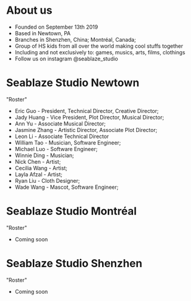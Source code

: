# About us
- Founded on September 13th 2019
- Based in Newtown, PA
- Branches in Shenzhen, China; Montréal, Canada; 
- Group of HS kids from all over the world making cool stuffs together
- Including and not exclusively to: games, musics, arts, films, clothings
- Follow us on instagram @seablaze_studio

# Seablaze Studio Newtown
"Roster"
- Eric Guo - President, Technical Director, Creative Director;
- Jady Huang - Vice President, Plot Director, Musical Director;
- Ann Yu - Associate Musical Director;
- Jasmine Zhang - Artistic Director, Associate Plot Director;
- Leon Li - Associate Technical Director
- William Tao - Musician, Software Engineer;
- Michael Luo - Software Engineer;
- Winnie Ding - Musician;
- Nick Chen - Artist;
- Cecilia Wang - Artist;
- Layla Afzal - Artist;
- Ryan Liu - Cloth Designer;
- Wade Wang - Mascot, Software Engineer;

# Seablaze Studio Montréal
"Roster"
- Coming soon

# Seablaze Studio Shenzhen
"Roster"
- Coming soon
